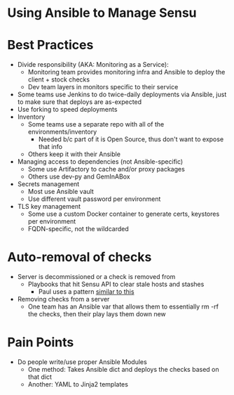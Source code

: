 # Using Ansible to Manage Sensu


# Best Practices

* Divide responsibility (AKA: Monitoring as a Service):
  * Monitoring team provides monitoring infra and Ansible to deploy the client + stock checks
  * Dev team layers in monitors specific to their service
* Some teams use Jenkins to do twice-daily deployments via Ansible, just to make sure that deploys are as-expected
* Use forking to speed deployments
* Inventory
  * Some teams use a separate repo with all of the environments/inventory
    * Needed b/c part of it is Open Source, thus don't want to expose that info
  * Others keep it with their Ansible
* Managing access to dependencies (not Ansible-specific)
  * Some use Artifactory to cache and/or proxy packages
  * Others use dev-py and GemInABox
* Secrets management
  * Most use Ansible vault
  * Use different vault password per environment
* TLS key management
  * Some use a custom Docker container to generate certs, keystores per environment
  * FQDN-specific, not the wildcarded

# Auto-removal of checks

* Server is decommissioned or a check is removed from
  * Playbooks that hit Sensu API to clear stale hosts and stashes
    * Paul uses a pattern [similar to this](https://github.com/IBM/cuttle/blob/master/roles/elk/kibana/tasks/config.yml)
* Removing checks from a server
  * One team has an Ansible var that allows them to essentially rm -rf the checks, then their play lays them down new

# Pain Points

* Do people write/use proper Ansible Modules
  * One method: Takes Ansible dict and deploys the checks based on that dict
  * Another: YAML to Jinja2 templates


